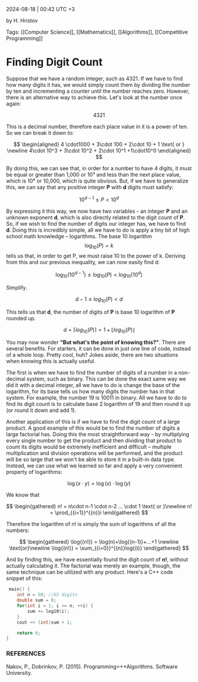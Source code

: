 2024-08-18 | 00:42 UTC +3

by H. Hristov

Tags: [[Computer Science]], [[Mathematics]], [[Algorithms]], [[Competitive Programming]]

# Finding Digit Count
Suppose that we have a random integer, such as 4321. If we have to find how many digits it has, we would simply count them by dividing the number by ten and incrementing a counter until the number reaches zero. However, there is an alternative way to achieve this. Let's look at the number once again:

$$
4321
$$

This is a decimal number, therefore each place value in it is a power of ten. So we can break it down to:

$$
\begin{aligned}
4 \cdot1000 + 3\cdot 100 + 2\cdot 10 + 1 \text{ or } \newline 4\cdot 10^3 + 3\cdot 10^2 + 2\cdot 10^1 +1\cdot10^0 \end{aligned}
$$

By doing this, we can see that, in order for a number to have 4 digits, it must be equal or greater than 1,000 or 10³ and less than the next place value, which is 10⁴ or 10,000, which is quite obvious. But, if we have to generalize this, we can say that any positive integer **P** with **d** digits must satisfy:

$$
10^{d-1}\leq P < 10^{d} 
$$

By expressing it this way, we now have two variables - an integer **P** and an unknown exponent **d**, which is also directly related to the digit count of **P**. So, if we wish to find the number of digits our integer has, we have to find **d**. Doing this is incredibly simple, all we have to do is apply a tiny bit of high school math knowledge – logarithms. The base 10 logarithm $$\log_{10}(P) = k$$
tells us that, in order to get P, we must raise 10 to the power of k. Deriving from this and our previous inequality, we can now easily find d:

$$
\log_{10}{(10^{d-1})} \leq log_{10}{(P)} < log_{10}{(10^{d})}
$$

Simplify.

$$
d-1 \leq log_{10}{(P)} < d 
$$

This tells us that **d**, the number of digits of **P** is base 10 logarithm of **P** rounded up.

$$
d = \lceil log_{10}(P)\rceil = 1 + \lfloor log_{10}(P)\rfloor 
$$

You may now wonder **"But what's the point of knowing this?"**. There are several benefits. For starters, it can be done in just one line of code, instead of a whole loop. Pretty cool, huh? Jokes aside, there are two situations when knowing this is actually useful. 

The first is when we have to find the number of digits of a number in a non-decimal system, such as binary. This can be done the exact same way we did it with a decimal integer, all we have to do is change the base of the logarithm, for its base tells us how many digits the number has in that system. For example, the number 19 is 10011 in binary. All we have to do to find its digit count is to calculate base 2 logarithm of 19 and then round it up (or round it down and add 1). 

Another application of this is if we have to find the digit count of a large product. A good example of this would be to find the number of digits a large factorial has. Doing this the most straightforward way - by multiplying every single number to get the product and then dividing that product to count its digits would be extremely inefficient and difficult – multiple multiplication and division operations will be performed, and the product will be so large that we won't be able to store it in a built-in data type. Instead, we can use what we learned so far and apply a very convenient property of logarithms:

$$
\log{(x \cdot y)}=\log{(x)} \cdot \log{(y)}
$$

We know that

$$
\begin{gathered}
n! = n\cdot n-1 \cdot n-2 ... \cdot 1 \text{ or }\newline
n! = \prod_{{i=1}}^{{n}}i
\end{gathered}
$$

Therefore the logarithm of n! is simply the sum of logarithms of all the numbers:

$$
\begin{gathered}
\log{(n!)} = \log(n)+\log{(n-1)}+...+1  
\newline
\text{or}\newline
\log{(n!)} = \sum_{{i=0}}^{{n}}log{(i)}
\end{gathered}
$$

And by finding this, we have essentially found the digit count of **n!**, without actually calculating it. The factorial was merely an example, though, the same technique can be utilized with any product. Here's a C++ code snippet of this:
```cpp
 main() {
    int n = 50; //65 digits
    double sum = 0;
    for(int i = 1; i <= n; ++i) {
        sum += log10(i);
    }
    cout << (int)sum + 1; 

    return 0;
}
```

### REFERENCES

Nakov, P., Dobrinkov, P. (2015). Programming=++Algorithms. Software University.
